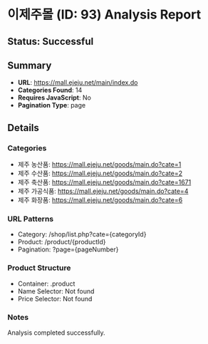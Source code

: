 # 이제주몰 (ID: 93) Analysis Report

## Status: Successful

## Summary
- **URL**: https://mall.ejeju.net/main/index.do
- **Categories Found**: 14
- **Requires JavaScript**: No
- **Pagination Type**: page

## Details

### Categories
- 제주 농산품: https://mall.ejeju.net/goods/main.do?cate=1
- 제주 수산품: https://mall.ejeju.net/goods/main.do?cate=2
- 제주 축산품: https://mall.ejeju.net/goods/main.do?cate=1671
- 제주 가공식품: https://mall.ejeju.net/goods/main.do?cate=4
- 제주 화장품: https://mall.ejeju.net/goods/main.do?cate=6

### URL Patterns
- Category: /shop/list.php?cate={categoryId}
- Product: /product/{productId}
- Pagination: ?page={pageNumber}

### Product Structure
- Container: .product
- Name Selector: Not found
- Price Selector: Not found

### Notes
Analysis completed successfully.
